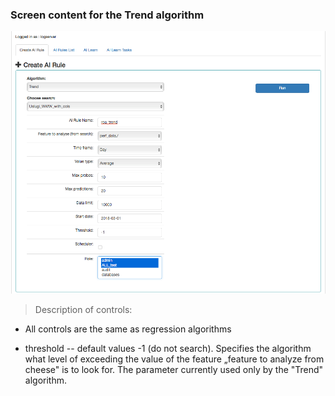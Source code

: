 ### Screen content for the Trend algorithm

![](./media/media/image68.png)

> Description of controls:

-   All controls are the same as regression algorithms

-   threshold -- default values -1 (do not search). Specifies the
    algorithm what level of exceeding the value of the feature „feature
    to analyze from cheese" is to look for. The parameter currently used
    only by the "Trend" algorithm.
